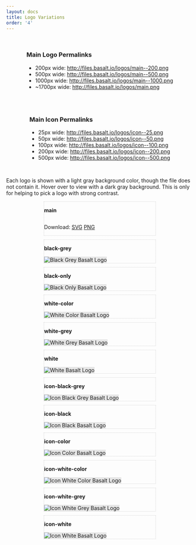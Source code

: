 ```yaml
---
layout: docs
title: Logo Variations
order: '4'
---
```

<style>
.flex {
  display: flex;
  flex-wrap: wrap;
  justify-content: space-around;
}
.padding {
  padding: 1rem;
}
.demo-logo-box {
  width: 300px;
  border: dotted 1px #ccc;
  margin-bottom: 10px;
}
.demo-logo-box img {
  background-color: hsl(0, 0%, 90%);
  transition: all ease-in 0.2s;
  max-width: 100%;
}
.demo-logo-box img:hover {
  background-color: hsl(0, 0%, 10%);
}
</style>

<div class="flex">
  <div class="padding">
    <h3>Main Logo Permalinks</h3>
        <ul>
      <li>200px wide: <a href="http://files.basalt.io/logos/main--200.png" class="external-link" rel="nofollow">http://files.basalt.io/logos/main--200.png</a></li>
      <li>500px wide: <a href="http://files.basalt.io/logos/main--500.png" class="external-link" rel="nofollow">http://files.basalt.io/logos/main--500.png</a></li>
      <li>1000px wide: <a href="http://files.basalt.io/logos/main--1000.png" class="external-link" rel="nofollow">http://files.basalt.io/logos/main--1000.png</a></li>
      <li>~1700px wide: <a href="http://files.basalt.io/logos/main.png" class="external-link" rel="nofollow">http://files.basalt.io/logos/main.png</a></li>
    </ul>
  </div>
<div class="padding">
    <h3>Main Icon Permalinks</h3>
    <ul>
      <li>25px wide: <a href="http://files.basalt.io/logos/icon--25.png" class="external-link" rel="nofollow">http://files.basalt.io/logos/icon--25.png</a></li>
      <li>50px wide: <a href="http://files.basalt.io/logos/icon--50.png" class="external-link" rel="nofollow">http://files.basalt.io/logos/icon--50.png</a></li>
      <li>100px wide: <a href="http://files.basalt.io/logos/icon--100.png" class="external-link" rel="nofollow">http://files.basalt.io/logos/icon--100.png</a></li>
      <li>200px wide: <a href="http://files.basalt.io/logos/icon--200.png" class="external-link" rel="nofollow">http://files.basalt.io/logos/icon--200.png</a></li>
      <li>500px wide: <a href="http://files.basalt.io/logos/icon--500.png" class="external-link" rel="nofollow">http://files.basalt.io/logos/icon--500.png</a></li>
    </ul>
</div>
</div>

Each logo is shown with a light gray background color, though the file does not contain it. Hover over to view with a dark gray background. This is only for helping to pick a logo with strong contrast.
<div class="flex">
  <div class="demo-logo-box">
    <p><b>main</b></p>
    <img src="http://files.basalt.io/logos/main.png" alt="" />

  <span>Download: </span>
    <a href="http://files.basalt.io/logos/main.svg" target="_blank">SVG</a>
    <a href="http://files.basalt.io/logos/main.png" target="_blank">PNG</a>
  </div>
  <div class="demo-logo-box">
  <p><b>black-grey</b></p>
  <img src="/uploads/logos/black-grey.png" alt="Black Grey Basalt Logo" />
</div>
<div class="demo-logo-box">
  <p><b>black-only</b></p>
  <img src="/uploads/logos/black-only.png" alt="Black Only Basalt Logo" />
</div>
<div class="demo-logo-box">
  <p><b>white-color</b></p>
  <img src="/uploads/logos/white-color.png" alt="White Color Basalt Logo" />
</div>
<div class="demo-logo-box">
  <p><b>white-grey</b></p>
  <img src="/uploads/logos/white-grey.png" alt="White Grey Basalt Logo" />
</div>
<div class="demo-logo-box">
  <p><b>white</b></p>
  <img src="/uploads/logos/white.png" alt="White Basalt Logo" />
</div>
<div class="demo-logo-box">
  <p><b>icon-black-grey</b></p>
  <img src="/uploads/logos/icon-black-grey.png" alt="Icon Black Grey Basalt Logo" />
</div>
<div class="demo-logo-box">
  <p><b>icon-black</b></p>
  <img src="/uploads/logos/icon-black.png" alt="Icon Black Basalt Logo" />
</div>
<div class="demo-logo-box">
  <p><b>icon-color</b></p>
  <img src="/uploads/logos/icon-color.png" alt="Icon Color Basalt Logo" />
</div>
<div class="demo-logo-box">
  <p><b>icon-white-color</b></p>
  <img src="/uploads/logos/icon-white-color.png" alt="Icon White Color Basalt Logo" />
</div>
<div class="demo-logo-box">
  <p><b>icon-white-grey</b></p>
  <img src="/uploads/logos/icon-white-grey.png" alt="Icon White Grey Basalt Logo" />
</div>
<div class="demo-logo-box">
  <p><b>icon-white</b></p>
  <img src="/uploads/logos/icon-white.png" alt="Icon White Basalt Logo" />
</div>
</div>
